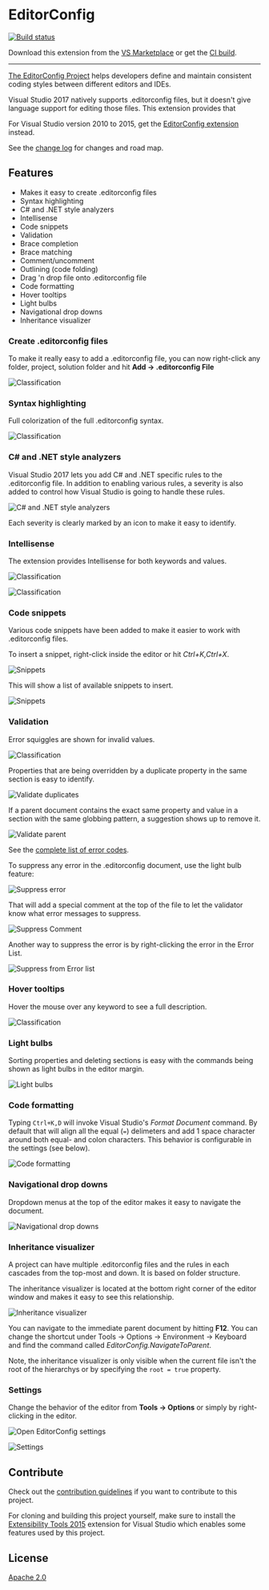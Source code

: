 # EditorConfig

[![Build status](https://ci.appveyor.com/api/projects/status/ybr0kd6wjefu7893?svg=true)](https://ci.appveyor.com/project/madskristensen/editorconfiglanguage)

Download this extension from the [VS Marketplace](https://marketplace.visualstudio.com/items?itemName=MadsKristensen.EditorConfig)
or get the [CI build](http://vsixgallery.com/extension/1209461d-57f8-46a4-814a-dbe5fecef941/).

---------------------------------------

[The EditorConfig Project](http://editorconfig.org/) helps developers define and maintain
consistent coding styles between different editors and IDEs.

Visual Studio 2017 natively supports .editorconfig files, but it doesn't give
language support for editing those files. This extension provides that

For Visual Studio version 2010 to 2015, get the
[EditorConfig extension](https://marketplace.visualstudio.com/items?itemName=EditorConfigTeam.EditorConfig) instead.

See the [change log](CHANGELOG.md) for changes and road map.

## Features

- Makes it easy to create .editorconfig files
- Syntax highlighting
- C# and .NET style analyzers
- Intellisense
- Code snippets
- Validation
- Brace completion
- Brace matching
- Comment/uncomment
- Outlining (code folding)
- Drag 'n drop file onto .editorconfig file
- Code formatting
- Hover tooltips
- Light bulbs
- Navigational drop downs
- Inheritance visualizer

### Create .editorconfig files
To make it really easy to add a .editorconfig file, you can now right-click
any folder, project, solution folder and hit **Add -> .editorconfig File**

![Classification](art/context-menu.png)

### Syntax highlighting
Full colorization of the full .editorconfig syntax.

![Classification](art/classification.png)

### C# and .NET style analyzers
Visual Studio 2017 lets you add C# and .NET specific rules to the .editorconfig file. In addition to enabling various rules, a severity is also added to control how Visual Studio is going to handle these rules. 

![C# and .NET style analyzers](art/csharp-analyzers.png)

Each severity is clearly marked by an icon to make it easy to identify.

### Intellisense
The extension provides Intellisense for both keywords and values.

![Classification](art/keyword-intellisense.png)  

![Classification](art/value-intellisense.png)

### Code snippets
Various code snippets have been added to make it easier to work with .editorconfig files.

To insert a snippet, right-click inside the editor or hit *Ctrl+K,Ctrl+X*.

![Snippets](art/snippets-context-menu.png)

This will show a list of available snippets to insert.

![Snippets](art/snippets-expansion.png)

### Validation
Error squiggles are shown for invalid values.

![Classification](art/validation.png)

Properties that are being overridden by a duplicate property in the same section is easy to identify.

![Validate duplicates](art/validation-duplicates.png)

If a parent document contains the exact same property and value in a section with the same globbing pattern, a suggestion shows up to remove it.

![Validate parent](art/validation-duplicates-parent.png)

See the [complete list of error codes](https://github.com/madskristensen/EditorConfigLanguage/wiki/Error-codes).

To suppress any error in the .editorconfig document, use the light bulb feature:

![Suppress error](art/suppress_error.png)

That will add a special comment at the top of the file to let the validator know what error messages to suppress.

![Suppress Comment](art/suppress-comment.png)

Another way to suppress the error is by right-clicking the error in the Error List.

![Suppress from Error list](art/suppress-errorlist.png)

### Hover tooltips
Hover the mouse over any keyword to see a full description.

![Classification](art/quick-info.png)

### Light bulbs
Sorting properties and deleting sections is easy with the commands being shown as light bulbs in the editor margin.

![Light bulbs](art/light-bulb.png)

### Code formatting
Typing `Ctrl+K,D` will invoke Visual Studio's *Format Document* command. By default that will align all the equal (`=`) delimeters and add 1 space character around both equal- and colon characters. This behavior is configurable in the settings (see below).

![Code formatting](art/formatting.png)

### Navigational drop downs
Dropdown menus at the top of the editor makes it easy to navigate the document.

![Navigational drop downs](art/navigation-dropdown.png)

### Inheritance visualizer
A project can have multiple .editorconfig files and the rules in each cascades
from the top-most and down. It is based on folder structure.

The inheritance visualizer is located at the bottom right corner of the editor window and makes it easy to see this relationship.

![Inheritance visualizer](art/inheritance-visualizer.png)

You can navigate to the immediate parent document by hitting **F12**. You can change the shortcut under Tools -> Options -> Environment -> Keyboard and find the command called *EditorConfig.NavigateToParent*.

Note, the inheritance visualizer is only visible when the current file isn't the root of the hierarchys or by specifying the `root = true` property.

### Settings
Change the behavior of the editor from **Tools -> Options** or simply by right-clicking in the editor.

![Open EditorConfig settings](art/editor-context-menu.png)

![Settings](art/settings.png)

## Contribute
Check out the [contribution guidelines](.github/CONTRIBUTING.md)
if you want to contribute to this project.

For cloning and building this project yourself, make sure
to install the
[Extensibility Tools 2015](https://visualstudiogallery.msdn.microsoft.com/ab39a092-1343-46e2-b0f1-6a3f91155aa6)
extension for Visual Studio which enables some features
used by this project.

## License
[Apache 2.0](LICENSE)